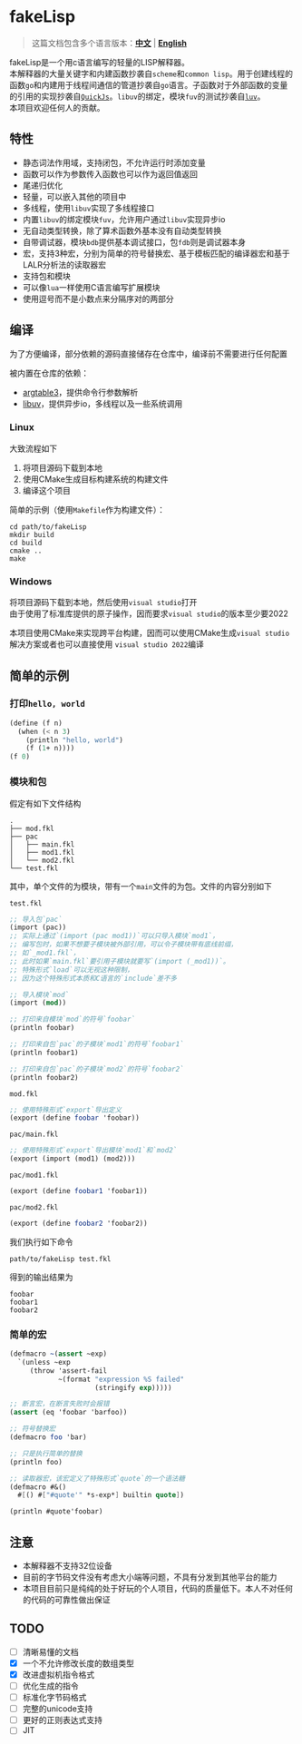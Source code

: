 # fakeLisp

> 这篇文档包含多个语言版本：[**中文**](./README_ZH.md) | [**English**](./README.md)

fakeLisp是一个用c语言编写的轻量的LISP解释器。  
本解释器的大量关键字和内建函数抄袭自`scheme`和`common lisp`。用于创建线程的函数`go`和内建用于线程间通信的管道抄袭自`go`语言。子函数对于外部函数的变量的引用的实现抄袭自[`QuickJs`](https://bellard.org/quickjs)。`libuv`的绑定，模块`fuv`的测试抄袭自[`luv`](https://github.com/luvit/luv.git)。  
本项目欢迎任何人的贡献。  

## 特性

- 静态词法作用域，支持闭包，不允许运行时添加变量
- 函数可以作为参数传入函数也可以作为返回值返回
- 尾递归优化
- 轻量，可以嵌入其他的项目中
- 多线程，使用`libuv`实现了多线程接口
- 内置`libuv`的绑定模块`fuv`，允许用户通过`libuv`实现异步io
- 无自动类型转换，除了算术函数外基本没有自动类型转换
- 自带调试器，模块`bdb`提供基本调试接口，包`fdb`则是调试器本身
- 宏，支持3种宏，分别为简单的符号替换宏、基于模板匹配的编译器宏和基于LALR分析法的读取器宏
- 支持包和模块
- 可以像`lua`一样使用C语言编写扩展模块
- 使用逗号而不是小数点来分隔序对的两部分

## 编译

为了方便编译，部分依赖的源码直接储存在仓库中，编译前不需要进行任何配置  

被内置在仓库的依赖：  
- [argtable3](https://github.com/argtable/argtable3.git)，提供命令行参数解析
- [libuv](https://github.com/libuv/libuv.git)，提供异步io，多线程以及一些系统调用

### Linux

大致流程如下

1. 将项目源码下载到本地
1. 使用CMake生成目标构建系统的构建文件
1. 编译这个项目

简单的示例（使用`Makefile`作为构建文件）：
```
cd path/to/fakeLisp
mkdir build
cd build
cmake ..
make
```

### Windows

将项目源码下载到本地，然后使用`visual studio`打开  
由于使用了标准库提供的原子操作，因而要求`visual studio`的版本至少要2022  

本项目使用CMake来实现跨平台构建，因而可以使用CMake生成`visual studio`解决方案或者也可以直接使用 `visual studio 2022`编译

## 简单的示例

### 打印`hello, world`

```scheme
(define (f n)
  (when (< n 3)
    (println "hello, world")
    (f (1+ n))))
(f 0)
```

### 模块和包

假定有如下文件结构

```
.
├── mod.fkl
├── pac
│   ├── main.fkl
│   ├── mod1.fkl
│   └── mod2.fkl
└── test.fkl
```

其中，单个文件的为模块，带有一个`main`文件的为包。文件的内容分别如下

`test.fkl`
```scheme
;; 导入包`pac`
(import (pac))
;; 实际上通过`(import (pac mod1))`可以只导入模块`mod1`，
;; 编写包时，如果不想要子模块被外部引用，可以令子模块带有底线前缀，
;; 如`_mod1.fkl`，
;; 此时如果`main.fkl`要引用子模块就要写`(import (_mod1))`。
;; 特殊形式`load`可以无视这种限制，
;; 因为这个特殊形式本质和C语言的`include`差不多

;; 导入模块`mod`
(import (mod))

;; 打印来自模块`mod`的符号`foobar`
(println foobar)

;; 打印来自包`pac`的子模块`mod1`的符号`foobar1`
(println foobar1)

;; 打印来自包`pac`的子模块`mod2`的符号`foobar2`
(println foobar2)
```

`mod.fkl`
```scheme
;; 使用特殊形式`export`导出定义
(export (define foobar 'foobar))
```

`pac/main.fkl`
```scheme
;; 使用特殊形式`export`导出模块`mod1`和`mod2`
(export (import (mod1) (mod2)))
```

`pac/mod1.fkl`
```scheme
(export (define foobar1 'foobar1))
```

`pac/mod2.fkl`
```scheme
(export (define foobar2 'foobar2))
```

我们执行如下命令
```
path/to/fakeLisp test.fkl
```

得到的输出结果为

```
foobar
foobar1
foobar2
```

### 简单的宏
```scheme
(defmacro ~(assert ~exp)
  `(unless ~exp
     (throw 'assert-fail
            ~(format "expression %S failed"
                     (stringify exp)))))

;; 断言宏，在断言失败时会报错
(assert (eq 'foobar 'barfoo))

;; 符号替换宏
(defmacro foo 'bar)

;; 只是执行简单的替换
(println foo)

;; 读取器宏，该宏定义了特殊形式`quote`的一个语法糖
(defmacro #&()
  #[() #["#quote'" *s-exp*] builtin quote])

(println #quote'foobar)
```

## 注意

- 本解释器不支持32位设备  
- 目前的字节码文件没有考虑大小端等问题，不具有分发到其他平台的能力  
- 本项目目前只是纯纯的处于好玩的个人项目，代码的质量低下。本人不对任何的代码的可靠性做出保证

## TODO

- [ ] 清晰易懂的文档
- [X] 一个不允许修改长度的数组类型
- [X] 改进虚拟机指令格式
- [ ] 优化生成的指令
- [ ] 标准化字节码格式
- [ ] 完整的unicode支持
- [ ] 更好的正则表达式支持
- [ ] JIT
